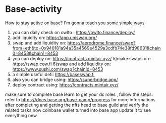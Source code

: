 # Base-activity
How to stay active on base? I'm gonna teach you some simple ways

1) you can daily check on owlto :
https://owlto.finance/deploy/
2) add liquidity on:
 https://app.uniswap.org/
3) swap and add liquidity on:
https://aerodrome.finance/swap?from=eth&to=0x940181a94a35a4569e4529a3cdfb74e38fd98631&chain0=8453&chain1=8453
4) you can deploy on:
   https://contracts.mintair.xyz/
5)make swaps on :
https://swap.cow.fi
6)swap and add liquidity on:
https://www.sushi.com/swap?chainId=8453
7) a simple useful defi:
 https://baseswap.fi
8) also you can bridge using:
 https://superbridge.app/
9) deploy contract using:
 https://contracts.mintair.xyz/


make sure to complete base learn to get your dc roles , follow the steps:
refer to https://docs.base.org/base-camp/progress for more informations
after completing and getting the nfts head to base guild and verify the related tasks
now coinbase wallet turned into base app 
update it to see everything new
